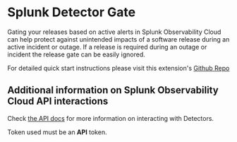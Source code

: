 # Splunk Detector Gate

Gating your releases based on active alerts in Splunk Observability Cloud can help protect against unintended impacts of a software release during an active incident or outage. If a release is required during an outage or incident the release gate can be easily ignored.

For detailed quick start instructions please visit this extension's [Github Repo](https://github.com/splunk/azure-devops-splunk-alert-gate)

## Additional information on Splunk Observability Cloud API interactions

Check [the API docs](https://dev.splunk.com/observability/reference/api/detectors/latest#endpoint-retrieve-events-single-detector) for more information on interacting with Detectors.

Token used must be an **API** token.